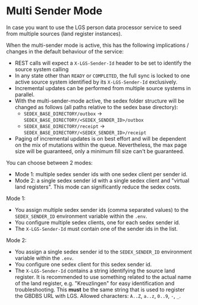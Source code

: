 # Multi Sender Mode

In case you want to use the LGS person data processor service to seed from multiple sources (land register instances).

When the multi-sender mode is active, this has the following implications / changes in the default behaviour of the service:
* REST calls will expect a `X-LGS-Sender-Id` header to be set to identify the source system calling
* In any state other than `READY` or `COMPLETED`, the full sync is locked to one active source system identified by its `X-LGS-Sender-Id` exclusively.
* Incremental updates can be performed from multiple source systems in parallel.
* With the multi-sender-mode active, the sedex folder structure will be changed as follows (all paths relative to the sedex base directory):
  * `SEDEX_BASE_DIRECTORY/outbox` -> `SEDEX_BASE_DIRECTORY/<SEDEX_SENDER_ID>/outbox`
  * `SEDEX_BASE_DIRECTORY/receipt` -> `SEDEX_BASE_DIRECTORY/<SEDEX_SENDER_ID>/receipt`
* Paging of incremental updates is on best effort and will be dependent on the mix of mutations within the queue. Nevertheless, the max page size will be guaranteed, only a minimum fill size can't be guaranteed.

You can choose between 2 modes:
* Mode 1: multiple sedex sender ids with one sedex client per sender id.
* Mode 2: a single sedex sender id with a single sedex client and "virtual land registers". This mode can significantly reduce the sedex costs.

Mode 1:
* You assign multiple sedex sender ids (comma separated values) to the `SEDEX_SENDER_ID` environment variable within the `.env`.
* You configure multiple sedex clients, one for each sedex sender id.
* The `X-LGS-Sender-Id` must contain one of the sender ids in the list.

Mode 2:
* You assign a single sedex sender id to the `SEDEX_SENDER_ID` environment variable within the `.env`.
* You configure one sedex client for this sedex sender id.
* The `X-LGS-Sender-Id` contains a string identifying the source land register. It is recommended to use something related to the actual name of the land register, e.g. "Kreuzlingen" for easy identification and troubleshooting. This **must** be the same string that is used to register the GBDBS URL with LGS. Allowed characters: `A..Z`, `a..z`, `0..9`, `-`, `_`.